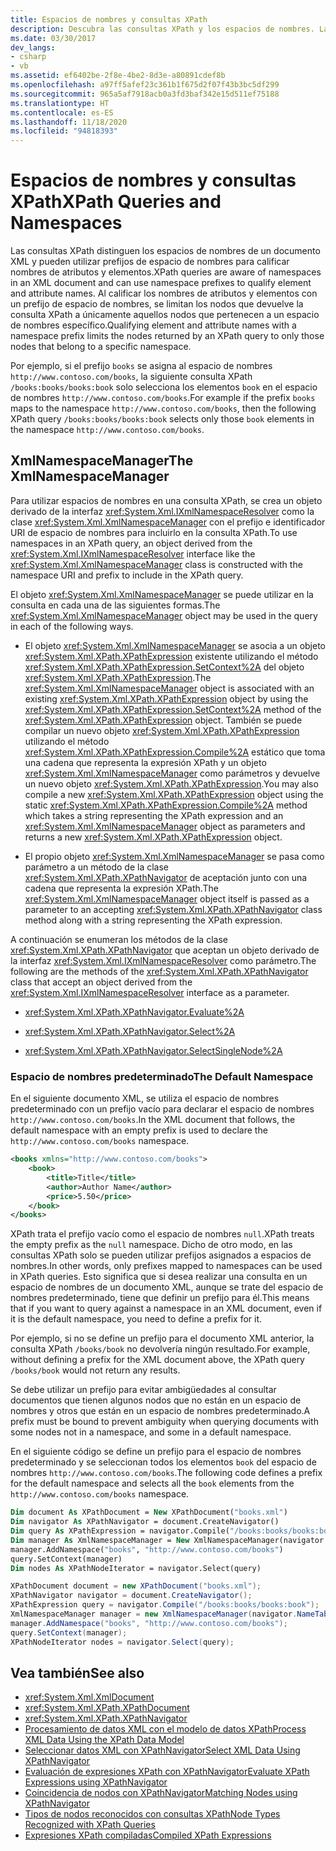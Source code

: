 ```yaml
---
title: Espacios de nombres y consultas XPath
description: Descubra las consultas XPath y los espacios de nombres. Las consultas XPath conocen los espacios de nombres de un documento XML y pueden utilizar prefijos de espacio de nombres para calificar nombres de atributos y elementos.
ms.date: 03/30/2017
dev_langs:
- csharp
- vb
ms.assetid: ef6402be-2f8e-4be2-8d3e-a80891cdef8b
ms.openlocfilehash: a97ff5afef23c361b1f675d2f07f43b3bc5df299
ms.sourcegitcommit: 965a5af7918acb0a3fd3baf342e15d511ef75188
ms.translationtype: HT
ms.contentlocale: es-ES
ms.lasthandoff: 11/18/2020
ms.locfileid: "94818393"
---
```

# <a name="xpath-queries-and-namespaces"></a><span data-ttu-id="439e3-104">Espacios de nombres y consultas XPath</span><span class="sxs-lookup"><span data-stu-id="439e3-104">XPath Queries and Namespaces</span></span>
<span data-ttu-id="439e3-105">Las consultas XPath distinguen los espacios de nombres de un documento XML y pueden utilizar prefijos de espacio de nombres para calificar nombres de atributos y elementos.</span><span class="sxs-lookup"><span data-stu-id="439e3-105">XPath queries are aware of namespaces in an XML document and can use namespace prefixes to qualify element and attribute names.</span></span> <span data-ttu-id="439e3-106">Al calificar los nombres de atributos y elementos con un prefijo de espacio de nombres, se limitan los nodos que devuelve la consulta XPath a únicamente aquellos nodos que pertenecen a un espacio de nombres específico.</span><span class="sxs-lookup"><span data-stu-id="439e3-106">Qualifying element and attribute names with a namespace prefix limits the nodes returned by an XPath query to only those nodes that belong to a specific namespace.</span></span>  
  
 <span data-ttu-id="439e3-107">Por ejemplo, si el prefijo `books` se asigna al espacio de nombres `http://www.contoso.com/books`, la siguiente consulta XPath `/books:books/books:book` solo selecciona los elementos `book` en el espacio de nombres `http://www.contoso.com/books`.</span><span class="sxs-lookup"><span data-stu-id="439e3-107">For example if the prefix `books` maps to the namespace `http://www.contoso.com/books`, then the following XPath query `/books:books/books:book` selects only those `book` elements in the namespace `http://www.contoso.com/books`.</span></span>  
  
## <a name="the-xmlnamespacemanager"></a><span data-ttu-id="439e3-108">XmlNamespaceManager</span><span class="sxs-lookup"><span data-stu-id="439e3-108">The XmlNamespaceManager</span></span>  
 <span data-ttu-id="439e3-109">Para utilizar espacios de nombres en una consulta XPath, se crea un objeto derivado de la interfaz <xref:System.Xml.IXmlNamespaceResolver> como la clase <xref:System.Xml.XmlNamespaceManager> con el prefijo e identificador URI de espacio de nombres para incluirlo en la consulta XPath.</span><span class="sxs-lookup"><span data-stu-id="439e3-109">To use namespaces in an XPath query, an object derived from the <xref:System.Xml.IXmlNamespaceResolver> interface like the <xref:System.Xml.XmlNamespaceManager> class is constructed with the namespace URI and prefix to include in the XPath query.</span></span>  
  
 <span data-ttu-id="439e3-110">El objeto <xref:System.Xml.XmlNamespaceManager> se puede utilizar en la consulta en cada una de las siguientes formas.</span><span class="sxs-lookup"><span data-stu-id="439e3-110">The <xref:System.Xml.XmlNamespaceManager> object may be used in the query in each of the following ways.</span></span>  
  
- <span data-ttu-id="439e3-111">El objeto <xref:System.Xml.XmlNamespaceManager> se asocia a un objeto <xref:System.Xml.XPath.XPathExpression> existente utilizando el método <xref:System.Xml.XPath.XPathExpression.SetContext%2A> del objeto <xref:System.Xml.XPath.XPathExpression>.</span><span class="sxs-lookup"><span data-stu-id="439e3-111">The <xref:System.Xml.XmlNamespaceManager> object is associated with an existing <xref:System.Xml.XPath.XPathExpression> object by using the <xref:System.Xml.XPath.XPathExpression.SetContext%2A> method of the <xref:System.Xml.XPath.XPathExpression> object.</span></span> <span data-ttu-id="439e3-112">También se puede compilar un nuevo objeto <xref:System.Xml.XPath.XPathExpression> utilizando el método <xref:System.Xml.XPath.XPathExpression.Compile%2A> estático que toma una cadena que representa la expresión XPath y un objeto <xref:System.Xml.XmlNamespaceManager> como parámetros y devuelve un nuevo objeto <xref:System.Xml.XPath.XPathExpression>.</span><span class="sxs-lookup"><span data-stu-id="439e3-112">You may also compile a new <xref:System.Xml.XPath.XPathExpression> object using the static <xref:System.Xml.XPath.XPathExpression.Compile%2A> method which takes a string representing the XPath expression and an <xref:System.Xml.XmlNamespaceManager> object as parameters and returns a new <xref:System.Xml.XPath.XPathExpression> object.</span></span>  
  
- <span data-ttu-id="439e3-113">El propio objeto <xref:System.Xml.XmlNamespaceManager> se pasa como parámetro a un método de la clase <xref:System.Xml.XPath.XPathNavigator> de aceptación junto con una cadena que representa la expresión XPath.</span><span class="sxs-lookup"><span data-stu-id="439e3-113">The <xref:System.Xml.XmlNamespaceManager> object itself is passed as a parameter to an accepting <xref:System.Xml.XPath.XPathNavigator> class method along with a string representing the XPath expression.</span></span>  
  
 <span data-ttu-id="439e3-114">A continuación se enumeran los métodos de la clase <xref:System.Xml.XPath.XPathNavigator> que aceptan un objeto derivado de la interfaz <xref:System.Xml.IXmlNamespaceResolver> como parámetro.</span><span class="sxs-lookup"><span data-stu-id="439e3-114">The following are the methods of the <xref:System.Xml.XPath.XPathNavigator> class that accept an object derived from the <xref:System.Xml.IXmlNamespaceResolver> interface as a parameter.</span></span>  
  
- <xref:System.Xml.XPath.XPathNavigator.Evaluate%2A>  
  
- <xref:System.Xml.XPath.XPathNavigator.Select%2A>  
  
- <xref:System.Xml.XPath.XPathNavigator.SelectSingleNode%2A>  
  
### <a name="the-default-namespace"></a><span data-ttu-id="439e3-115">Espacio de nombres predeterminado</span><span class="sxs-lookup"><span data-stu-id="439e3-115">The Default Namespace</span></span>  
 <span data-ttu-id="439e3-116">En el siguiente documento XML, se utiliza el espacio de nombres predeterminado con un prefijo vacío para declarar el espacio de nombres `http://www.contoso.com/books`.</span><span class="sxs-lookup"><span data-stu-id="439e3-116">In the XML document that follows, the default namespace with an empty prefix is used to declare the `http://www.contoso.com/books` namespace.</span></span>  
  
```xml  
<books xmlns="http://www.contoso.com/books">  
    <book>  
        <title>Title</title>  
        <author>Author Name</author>  
        <price>5.50</price>  
    </book>  
</books>  
```  
  
 <span data-ttu-id="439e3-117">XPath trata el prefijo vacío como el espacio de nombres `null`.</span><span class="sxs-lookup"><span data-stu-id="439e3-117">XPath treats the empty prefix as the `null` namespace.</span></span> <span data-ttu-id="439e3-118">Dicho de otro modo, en las consultas XPath solo se pueden utilizar prefijos asignados a espacios de nombres.</span><span class="sxs-lookup"><span data-stu-id="439e3-118">In other words, only prefixes mapped to namespaces can be used in XPath queries.</span></span> <span data-ttu-id="439e3-119">Esto significa que si desea realizar una consulta en un espacio de nombres de un documento XML, aunque se trate del espacio de nombres predeterminado, tiene que definir un prefijo para él.</span><span class="sxs-lookup"><span data-stu-id="439e3-119">This means that if you want to query against a namespace in an XML document, even if it is the default namespace, you need to define a prefix for it.</span></span>  
  
 <span data-ttu-id="439e3-120">Por ejemplo, si no se define un prefijo para el documento XML anterior, la consulta XPath `/books/book` no devolvería ningún resultado.</span><span class="sxs-lookup"><span data-stu-id="439e3-120">For example, without defining a prefix for the XML document above, the XPath query `/books/book` would not return any results.</span></span>  
  
 <span data-ttu-id="439e3-121">Se debe utilizar un prefijo para evitar ambigüedades al consultar documentos que tienen algunos nodos que no están en un espacio de nombres y otros que están en un espacio de nombres predeterminado.</span><span class="sxs-lookup"><span data-stu-id="439e3-121">A prefix must be bound to prevent ambiguity when querying documents with some nodes not in a namespace, and some in a default namespace.</span></span>  
  
 <span data-ttu-id="439e3-122">En el siguiente código se define un prefijo para el espacio de nombres predeterminado y se seleccionan todos los elementos `book` del espacio de nombres `http://www.contoso.com/books`.</span><span class="sxs-lookup"><span data-stu-id="439e3-122">The following code defines a prefix for the default namespace and selects all the `book` elements from the `http://www.contoso.com/books` namespace.</span></span>  
  
```vb  
Dim document As XPathDocument = New XPathDocument("books.xml")  
Dim navigator As XPathNavigator = document.CreateNavigator()  
Dim query As XPathExpression = navigator.Compile("/books:books/books:book")  
Dim manager As XmlNamespaceManager = New XmlNamespaceManager(navigator.NameTable)  
manager.AddNamespace("books", "http://www.contoso.com/books")  
query.SetContext(manager)  
Dim nodes As XPathNodeIterator = navigator.Select(query)  
```  
  
```csharp  
XPathDocument document = new XPathDocument("books.xml");  
XPathNavigator navigator = document.CreateNavigator();  
XPathExpression query = navigator.Compile("/books:books/books:book");  
XmlNamespaceManager manager = new XmlNamespaceManager(navigator.NameTable);  
manager.AddNamespace("books", "http://www.contoso.com/books");  
query.SetContext(manager);  
XPathNodeIterator nodes = navigator.Select(query);  
```  
  
## <a name="see-also"></a><span data-ttu-id="439e3-123">Vea también</span><span class="sxs-lookup"><span data-stu-id="439e3-123">See also</span></span>

- <xref:System.Xml.XmlDocument>
- <xref:System.Xml.XPath.XPathDocument>
- <xref:System.Xml.XPath.XPathNavigator>
- [<span data-ttu-id="439e3-124">Procesamiento de datos XML con el modelo de datos XPath</span><span class="sxs-lookup"><span data-stu-id="439e3-124">Process XML Data Using the XPath Data Model</span></span>](process-xml-data-using-the-xpath-data-model.md)
- [<span data-ttu-id="439e3-125">Seleccionar datos XML con XPathNavigator</span><span class="sxs-lookup"><span data-stu-id="439e3-125">Select XML Data Using XPathNavigator</span></span>](select-xml-data-using-xpathnavigator.md)
- [<span data-ttu-id="439e3-126">Evaluación de expresiones XPath con XPathNavigator</span><span class="sxs-lookup"><span data-stu-id="439e3-126">Evaluate XPath Expressions using XPathNavigator</span></span>](evaluate-xpath-expressions-using-xpathnavigator.md)
- [<span data-ttu-id="439e3-127">Coincidencia de nodos con XPathNavigator</span><span class="sxs-lookup"><span data-stu-id="439e3-127">Matching Nodes using XPathNavigator</span></span>](matching-nodes-using-xpathnavigator.md)
- [<span data-ttu-id="439e3-128">Tipos de nodos reconocidos con consultas XPath</span><span class="sxs-lookup"><span data-stu-id="439e3-128">Node Types Recognized with XPath Queries</span></span>](node-types-recognized-with-xpath-queries.md)
- [<span data-ttu-id="439e3-129">Expresiones XPath compiladas</span><span class="sxs-lookup"><span data-stu-id="439e3-129">Compiled XPath Expressions</span></span>](compiled-xpath-expressions.md)
